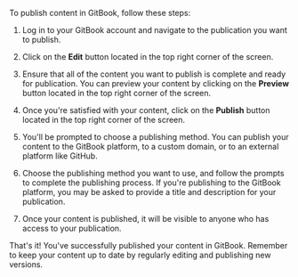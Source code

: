 To publish content in GitBook, follow these steps:

1. Log in to your GitBook account and navigate to the publication you want to publish.

2. Click on the **Edit** button located in the top right corner of the screen.

3. Ensure that all of the content you want to publish is complete and ready for publication. You can preview your content by clicking on the **Preview** button located in the top right corner of the screen.

4. Once you're satisfied with your content, click on the **Publish** button located in the top right corner of the screen.

5. You'll be prompted to choose a publishing method. You can publish your content to the GitBook platform, to a custom domain, or to an external platform like GitHub.

6. Choose the publishing method you want to use, and follow the prompts to complete the publishing process. If you're publishing to the GitBook platform, you may be asked to provide a title and description for your publication.

7. Once your content is published, it will be visible to anyone who has access to your publication.

That's it! You've successfully published your content in GitBook. Remember to keep your content up to date by regularly editing and publishing new versions.
